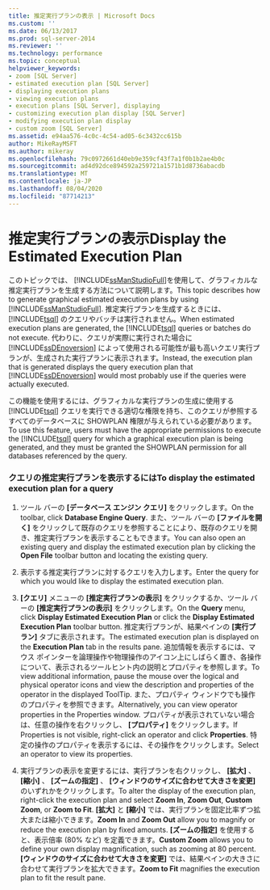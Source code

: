 ```yaml
---
title: 推定実行プランの表示 | Microsoft Docs
ms.custom: ''
ms.date: 06/13/2017
ms.prod: sql-server-2014
ms.reviewer: ''
ms.technology: performance
ms.topic: conceptual
helpviewer_keywords:
- zoom [SQL Server]
- estimated execution plan [SQL Server]
- displaying execution plans
- viewing execution plans
- execution plans [SQL Server], displaying
- customizing execution plan display [SQL Server]
- modifying execution plan display
- custom zoom [SQL Server]
ms.assetid: e94aa576-4c0c-4c54-ad05-6c3432cc615b
author: MikeRayMSFT
ms.author: mikeray
ms.openlocfilehash: 79c0972661d40eb9e359cf43f7a1f0b1b2ae4b0c
ms.sourcegitcommit: ad4d92dce894592a259721a1571b1d8736abacdb
ms.translationtype: MT
ms.contentlocale: ja-JP
ms.lasthandoff: 08/04/2020
ms.locfileid: "87714213"
---
```

# <a name="display-the-estimated-execution-plan"></a><span data-ttu-id="20422-102">推定実行プランの表示</span><span class="sxs-lookup"><span data-stu-id="20422-102">Display the Estimated Execution Plan</span></span>
  <span data-ttu-id="20422-103">このトピックでは、 [!INCLUDE[ssManStudioFull](../../includes/ssmanstudiofull-md.md)]を使用して、グラフィカルな推定実行プランを生成する方法について説明します。</span><span class="sxs-lookup"><span data-stu-id="20422-103">This topic describes how to generate graphical estimated execution plans by using [!INCLUDE[ssManStudioFull](../../includes/ssmanstudiofull-md.md)].</span></span> <span data-ttu-id="20422-104">推定実行プランを生成するときには、 [!INCLUDE[tsql](../../includes/tsql-md.md)] のクエリやバッチは実行されません。</span><span class="sxs-lookup"><span data-stu-id="20422-104">When estimated execution plans are generated, the [!INCLUDE[tsql](../../includes/tsql-md.md)] queries or batches do not execute.</span></span> <span data-ttu-id="20422-105">代わりに、クエリが実際に実行された場合に [!INCLUDE[ssDEnoversion](../../includes/ssdenoversion-md.md)] によって使用される可能性が最も高いクエリ実行プランが、生成された実行プランに表示されます。</span><span class="sxs-lookup"><span data-stu-id="20422-105">Instead, the execution plan that is generated displays the query execution plan that [!INCLUDE[ssDEnoversion](../../includes/ssdenoversion-md.md)] would most probably use if the queries were actually executed.</span></span>  
  
 <span data-ttu-id="20422-106">この機能を使用するには、グラフィカルな実行プランの生成に使用する [!INCLUDE[tsql](../../includes/tsql-md.md)] クエリを実行できる適切な権限を持ち、このクエリが参照するすべてのデータベースに SHOWPLAN 権限が与えられている必要があります。</span><span class="sxs-lookup"><span data-stu-id="20422-106">To use this feature, users must have the appropriate permissions to execute the [!INCLUDE[tsql](../../includes/tsql-md.md)] query for which a graphical execution plan is being generated, and they must be granted the SHOWPLAN permission for all databases referenced by the query.</span></span>  
  
### <a name="to-display-the-estimated-execution-plan-for-a-query"></a><span data-ttu-id="20422-107">クエリの推定実行プランを表示するには</span><span class="sxs-lookup"><span data-stu-id="20422-107">To display the estimated execution plan for a query</span></span>  
  
1.  <span data-ttu-id="20422-108">ツール バーの **[データベース エンジン クエリ]** をクリックします。</span><span class="sxs-lookup"><span data-stu-id="20422-108">On the toolbar, click **Database Engine Query**.</span></span> <span data-ttu-id="20422-109">また、ツール バーの **[ファイルを開く]** をクリックして既存のクエリを参照することにより、既存のクエリを開き、推定実行プランを表示することもできます。</span><span class="sxs-lookup"><span data-stu-id="20422-109">You can also open an existing query and display the estimated execution plan by clicking the **Open File** toolbar button and locating the existing query.</span></span>  
  
2.  <span data-ttu-id="20422-110">表示する推定実行プランに対するクエリを入力します。</span><span class="sxs-lookup"><span data-stu-id="20422-110">Enter the query for which you would like to display the estimated execution plan.</span></span>  
  
3.  <span data-ttu-id="20422-111">**[クエリ]** メニューの **[推定実行プランの表示]** をクリックするか、ツール バーの **[推定実行プランの表示]** をクリックします。</span><span class="sxs-lookup"><span data-stu-id="20422-111">On the **Query** menu, click **Display Estimated Execution Plan** or click the **Display Estimated Execution Plan** toolbar button.</span></span> <span data-ttu-id="20422-112">推定実行プランが、結果ペインの **[実行プラン]** タブに表示されます。</span><span class="sxs-lookup"><span data-stu-id="20422-112">The estimated execution plan is displayed on the **Execution Plan** tab in the results pane.</span></span> <span data-ttu-id="20422-113">追加情報を表示するには、マウス ポインターを論理操作や物理操作のアイコン上にしばらく置き、各操作について、表示されるツールヒント内の説明とプロパティを参照します。</span><span class="sxs-lookup"><span data-stu-id="20422-113">To view additional information, pause the mouse over the logical and physical operator icons and view the description and properties of the operator in the displayed ToolTip.</span></span> <span data-ttu-id="20422-114">また、プロパティ ウィンドウでも操作のプロパティを参照できます。</span><span class="sxs-lookup"><span data-stu-id="20422-114">Alternatively, you can view operator properties in the Properties window.</span></span> <span data-ttu-id="20422-115">プロパティが表示されていない場合は、任意の操作を右クリックし、 **[プロパティ]** をクリックします。</span><span class="sxs-lookup"><span data-stu-id="20422-115">If Properties is not visible, right-click an operator and click **Properties**.</span></span> <span data-ttu-id="20422-116">特定の操作のプロパティを表示するには、その操作をクリックします。</span><span class="sxs-lookup"><span data-stu-id="20422-116">Select an operator to view its properties.</span></span>  
  
4.  <span data-ttu-id="20422-117">実行プランの表示を変更するには、実行プランを右クリックし、 **[拡大]** 、 **[縮小]** 、 **[ズームの指定]** 、 **[ウィンドウのサイズに合わせて大きさを変更]** のいずれかをクリックします。</span><span class="sxs-lookup"><span data-stu-id="20422-117">To alter the display of the execution plan, right-click the execution plan and select **Zoom In**, **Zoom Out**, **Custom Zoom**, or **Zoom to Fit**.</span></span> <span data-ttu-id="20422-118">**[拡大]** と **[縮小]** では、実行プランを固定比率ずつ拡大または縮小できます。</span><span class="sxs-lookup"><span data-stu-id="20422-118">**Zoom In** and **Zoom Out** allow you to magnify or reduce the execution plan by fixed amounts.</span></span> <span data-ttu-id="20422-119">**[ズームの指定]** を使用すると、表示倍率 (80% など) を定義できます。</span><span class="sxs-lookup"><span data-stu-id="20422-119">**Custom Zoom** allows you to define your own display magnification, such as zooming at 80 percent.</span></span> <span data-ttu-id="20422-120">**[ウィンドウのサイズに合わせて大きさを変更]** では、結果ペインの大きさに合わせて実行プランを拡大できます。</span><span class="sxs-lookup"><span data-stu-id="20422-120">**Zoom to Fit** magnifies the execution plan to fit the result pane.</span></span>  
  
  
